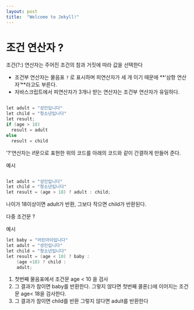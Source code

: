 ```yaml
---
layout: post
title:  "Welcome to Jekyll!"
---
```


# 조건 연산자 ?

조건(?:) 연산자는 주어진 조건의 참과 거짓에 따라 값을 선택한다

- 조건부 연산자는 물음표 `?` 로 표시하며 피연산자가 세 개 이기 때문에 **‘삼항 연산자’**라고도 부른다.
- 자바스크립트에서 피연산자가 3개나 받는 연산자는 조건부 연산자가 유일하다.

```java

let adult = "성인입니다"
let child = "청소년입니다"
let result; 
if (age > 18)
  result = adult
else 
  result = child
```
'?'연산자는 if문으로 표현한 위의 코드를 아래의 코드와 같이 간결하게 만들어 준다.

예시
```java

let adult = "성인입니다"
let child = "청소년입니다"
let result = (age > 18) ? adult : child;
```
나이가 18이상이면 adult가 반환, 그보다 작으면 child가 반환된다.

다중 조건문 ?

예시
```java
let baby = "어린아이입니다"
let adult = "성인입니다"
let child = "청소년입니다"
let result = (age < 10) ? baby :
	(age <18) ? child :
	adult;
```
1. 첫번째 물음표에서 조건문 age < 10 을 검사
2. 그 결과가 참이면 baby를 반환한다. 그렇지 않다면 첫번째 콜론(:)에 이어지는 조건문 age< 18을 검사한다.
3. 그 결과가 참이면 child를 반환 그렇지 않다면 adult를 반환한다




